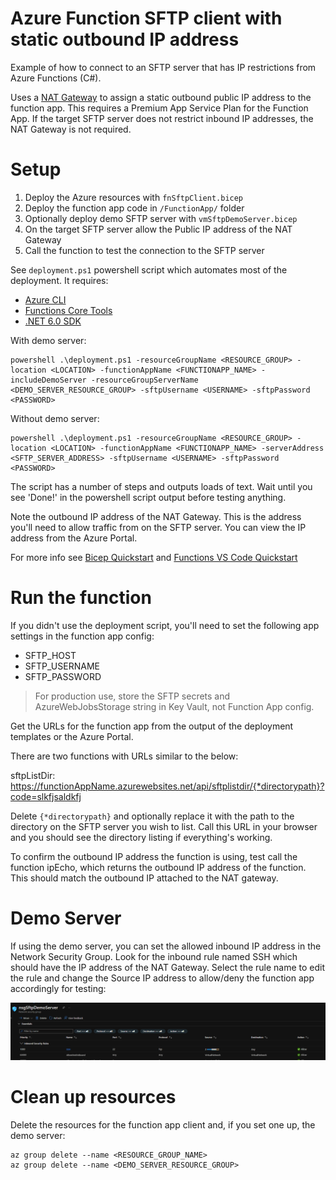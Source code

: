 # Azure Function SFTP client with static outbound IP address

Example of how to connect to an SFTP server that has IP restrictions from Azure Functions (C#).

Uses a [NAT Gateway](https://docs.microsoft.com/en-us/azure/azure-functions/functions-how-to-use-nat-gateway) to assign a static outbound public IP address to the function app. This requires a Premium App Service Plan for the Function App. If the target SFTP server does not restrict inbound IP addresses, the NAT Gateway is not required. 

# Setup

1. Deploy the Azure resources with `fnSftpClient.bicep`
2. Deploy the function app code in `/FunctionApp/` folder
3. Optionally deploy demo SFTP server with `vmSftpDemoServer.bicep`
4. On the target SFTP server allow the Public IP address of the NAT Gateway 
5. Call the function to test the connection to the SFTP server

See `deployment.ps1` powershell script which automates most of the deployment.
It requires:
- [Azure CLI](https://docs.microsoft.com/en-us/cli/azure/install-azure-cli) 
- [Functions Core Tools](https://docs.microsoft.com/en-us/azure/azure-functions/functions-run-local?tabs=v4%2Cwindows%2Ccsharp%2Cportal%2Cbash#v2)
- [.NET 6.0 SDK](https://dotnet.microsoft.com/en-us/download)

With demo server:
```
powershell .\deployment.ps1 -resourceGroupName <RESOURCE_GROUP> -location <LOCATION> -functionAppName <FUNCTIONAPP_NAME> -includeDemoServer -resourceGroupServerName <DEMO_SERVER_RESOURCE_GROUP> -sftpUsername <USERNAME> -sftpPassword <PASSWORD>
```
Without demo server:
```
powershell .\deployment.ps1 -resourceGroupName <RESOURCE_GROUP> -location <LOCATION> -functionAppName <FUNCTIONAPP_NAME> -serverAddress <SFTP_SERVER_ADDRESS> -sftpUsername <USERNAME> -sftpPassword <PASSWORD>
```

The script has a number of steps and outputs loads of text. Wait until you see 'Done!' in the powershell script output before testing anything. 

Note the outbound IP address of the NAT Gateway. This is the address you'll need to allow traffic from on the SFTP server. You can view the IP address from the Azure Portal.

For more info see [Bicep Quickstart](https://docs.microsoft.com/en-us/azure/azure-resource-manager/bicep/quickstart-create-bicep-use-visual-studio-code?tabs=CLI) and 
[Functions VS Code Quickstart](https://docs.microsoft.com/en-us/azure/azure-functions/create-first-function-vs-code-csharp?tabs=in-process)

# Run the function

If you didn't use the deployment script, you'll need to set the following app settings in the function app config:

- SFTP_HOST
- SFTP_USERNAME
- SFTP_PASSWORD

> For production use, store the SFTP secrets and AzureWebJobsStorage string in Key Vault, not Function App config. 

Get the URLs for the function app from the output of the deployment templates or the Azure Portal. 

There are two functions with URLs similar to the below:

sftpListDir: https://functionAppName.azurewebsites.net/api/sftplistdir/{*directorypath}?code=slkfjsaldkfj

Delete `{*directorypath}` and optionally replace it with the path to the directory on the SFTP server you wish to list. Call this URL in your browser and you should see the directory listing if everything's working. 

To confirm the outbound IP address the function is using, test call the function ipEcho, which returns the outbound IP address of the function. This should match the outbound IP attached to the NAT gateway.

# Demo Server

If using the demo server, you can set the allowed inbound IP address in the Network Security Group. Look for the inbound rule named SSH which should have the IP address of the NAT Gateway. Select the rule name to edit the rule and change the Source IP address to allow/deny the function app accordingly for testing:  

![NSG Rules](./NetworkSecurityGroup.png)

# Clean up resources

Delete the resources for the function app client and, if you set one up, the demo server:

```
az group delete --name <RESOURCE_GROUP_NAME>
az group delete --name <DEMO_SERVER_RESOURCE_GROUP>
```
